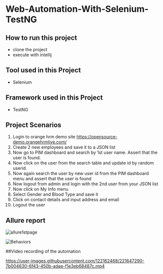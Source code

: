 # Web-Automation-With-Selenium-TestNG


## How to run this project
- clone the project
- execute with intellij

## Tool used in this Project
- Selenium

## Framework used in this Project
- TestNG

## Project Scenarios


1. Login to orange hrm demo site
https://opensource-demo.orangehrmlive.com/
2. Create 2 new employees and save it to a JSON list
3. Now go to PIM dashboard and search by 1st user name. Assert that the user is found.
4. Now click on the user from the search table and update id by random userid
5. Now again search the user by new user id from the PIM dashboard menu and assert that the user is found
6. Now logout from admin and login with the 2nd user from your JSON list
7. Now click on My Info menu
8. Select Gender and Blood Type and save it
9. Click on contact details and input address and email
10. Logout the user


## Allure report

 ![allure1stpage](https://user-images.githubusercontent.com/122162468/221621504-0b465db5-f991-46fc-b61e-db14a735e3bc.JPG)

![Behaviors](https://user-images.githubusercontent.com/122162468/221621529-3a867e75-e7a0-4222-96f9-d677070036a4.JPG)

##Video recording of the automation

https://user-images.githubusercontent.com/122162468/221647290-7b004630-6f43-450b-adae-f1e3eb68487c.mp4

